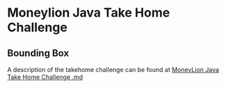# Moneylion Java Take Home Challenge
## Bounding Box

A description of the takehome challenge can be found at [MoneyLion Java Take Home Challenge .md](MoneyLion%20Java%20Take%20Home%20Challenge.md)


